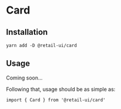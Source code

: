 # Card

## Installation

`yarn add -D @retail-ui/card`

## Usage

Coming soon...

Following that, usage should be as simple as:

```tsx
import { Card } from '@retail-ui/card'
```
